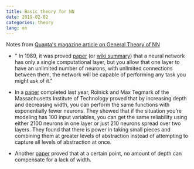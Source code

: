 ```yaml
---
title: Basic theory for NN
date: 2019-02-02
categories: theory
lang: en
---
```


Notes from [Quanta's magazine article on General Theory of NN](https://www.quantamagazine.org/foundations-built-for-a-general-theory-of-neural-networks-20190131/)

* " In 1989, it was proved [paper](http://citeseerx.ist.psu.edu/viewdoc/download?doi=10.1.1.441.7873&rep=rep1&type=pdf) (or [wiki summary](https://en.wikipedia.org/wiki/Universal_approximation_theorem))
that a neural network has only a single computational layer, but you allow that one layer to have an unlimited number of neurons,
 with unlimited connections between them, the network will be capable of performing any task you might ask of it."

* In a [paper](https://arxiv.org/abs/1705.05502) completed last year, Rolnick and Max Tegmark of the Massachusetts Institute of Technology proved that by increasing depth and decreasing width, you can perform the same functions with exponentially fewer neurons. They showed that if the situation you’re modeling has 100 input variables, you can get the same reliability using either 2100 neurons in one layer or just 210 neurons spread over two layers. They found that there is power in taking small pieces and combining them at greater levels of abstraction instead of attempting to capture all levels of abstraction at once.

* Another [paper](https://arxiv.org/abs/1810.00393) proved that at a certain point, no amount of depth can compensate for a lack of width.
